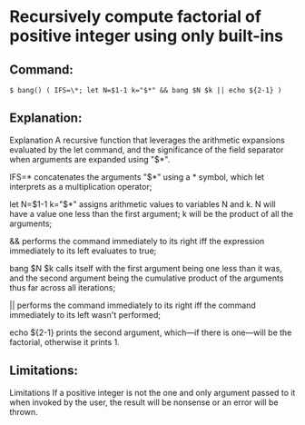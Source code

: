 # Recursively compute factorial of positive integer using only built-ins

## Command:
```
$ bang() ( IFS=\*; let N=$1-1 k="$*" && bang $N $k || echo ${2-1} )
```

## Explanation:
Explanation
A recursive function that leverages the arithmetic expansions evaluated by the let command, and the significance of the field separator when arguments are expanded using "$*".


IFS=\* concatenates the arguments "$*" using a * symbol, which let interprets as a multiplication operator;


let N=$1-1 k="$*" assigns arithmetic values to variables N and k.  N will have a value one less than the first argument; k will be the product of all the arguments;


&& performs the command immediately to its right iff the expression immediately to its left evaluates to true;


bang $N $k calls itself with the first argument being one less than it was, and the second argument being the cumulative product of the arguments thus far across all iterations;


|| performs the command immediately to its right iff the command immediately to its left wasn't performed;


echo ${2-1} prints the second argument, which—if there is one—will be the factorial, otherwise it prints 1.

## Limitations:
Limitations
If a positive integer is not the one and only argument passed to it when invoked by the user, the result will be nonsense or an error will be thrown.

